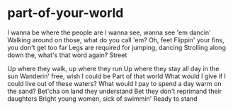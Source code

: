 # part-of-your-world
I wanna be where the people are
I wanna see, wanna see 'em dancin'
Walking around on those, what do you call 'em?
Oh, feet
Flippin' your fins, you don't get too far
Legs are required for jumping, dancing
Strolling along down the, what's that word again?
Street

Up where they walk, up where they run
Up where they stay all day in the sun
Wanderin' free, wish I could be
Part of that world
What would I give if I could live out of these waters?
What would I pay to spend a day warm on the sand?
Bet'cha on land they understand
Bet they don't reprimand their daughters
Bright young women, sick of swimmin'
Ready to stand

